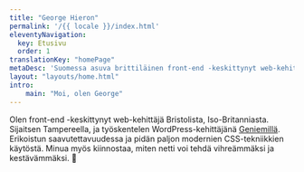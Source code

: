 ```yaml
---
title: "George Hieron"
permalink: '/{{ locale }}/index.html'
eleventyNavigation:
  key: Etusivu
  order: 1
translationKey: "homePage"
metaDesc: 'Suomessa asuva brittiläinen front-end -keskittynyt web-kehittäjä'
layout: "layouts/home.html"
intro:
    main: "Moi, olen George"
---
```


Olen front-end -keskittynyt web-kehittäjä Bristolista, Iso-Britanniasta. Sijaitsen Tampereella, ja työskentelen WordPress-kehittäjänä [Geniemillä](https://www.geniem.fi/). Erikoistun saavutettavuudessa ja pidän paljon modernien CSS-tekniikkien käytöstä. Minua myös kiinnostaa, miten netti voi tehdä vihreämmäksi ja kestävämmäksi. 🌲
